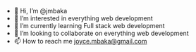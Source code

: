 - 👋 Hi, I’m @jmbaka
- 👀 I’m interested in everything web development
- 🌱 I’m currently learning Full stack web development
- 💞️ I’m looking to collaborate on everything web development
- 📫 How to reach me joyce.mbaka@gmail.com 

<!---
jmbaka/jmbaka is a ✨ special ✨ repository because its `README.md` (this file) appears on your GitHub profile.
You can click the Preview link to take a look at your changes.
--->
